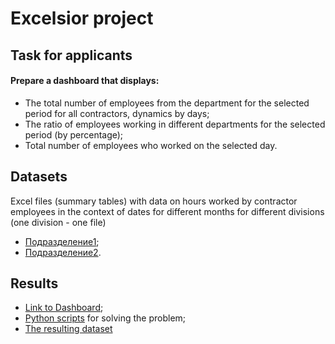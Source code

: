 # Excelsior project
## Task for applicants
#### Prepare a dashboard that displays:
* The total number of employees from the department for the selected period for all contractors, dynamics by days;
* The ratio of employees working in different departments for the selected period (by percentage);
* Total number of employees who worked on the selected day.

## Datasets

Excel files (summary tables) with data on hours worked by contractor employees in the context of dates for different months for different divisions (one division - one file)

* [Подразделение1](https://github.com/raent1/N_C_Projects/blob/main/%D0%9F%D0%BE%D0%B4%D1%80%D0%B0%D0%B7%D0%B4%D0%B5%D0%BB%D0%B5%D0%BD%D0%B8%D0%B51.xlsx);
* [Подразделение2](https://github.com/raent1/N_C_Projects/blob/main/%D0%9F%D0%BE%D0%B4%D1%80%D0%B0%D0%B7%D0%B4%D0%B5%D0%BB%D0%B5%D0%BD%D0%B8%D0%B52.xlsx).

## Results

* [Link to Dashboard](https://public.tableau.com/app/profile/nik5954/viz/Excelsior_Dataset/Dashboard1?publish=yes);
* [Python scripts](https://github.com/raent1/N_C_Projects/blob/main/%D0%A0%D0%B0%D1%81%D0%BF%D0%B0%D0%BA%D0%BE%D0%B2%D0%BA%D0%B0%20%D0%B8%20%D0%BF%D1%80%D0%B5%D0%BE%D0%B1%D1%80%D0%B0%D0%B7%D0%BE%D0%B2%D0%B0%D0%BD%D0%B8%D0%B5%20%D1%81%D0%B2%D0%BE%D0%B4%D0%BD%D0%BE%D0%B9%20%D1%82%D0%B0%D0%B1%D0%BB%D0%B8%D1%86%D1%8B.ipynb) for solving the problem;
* [The resulting dataset](https://github.com/raent1/N_C_Projects/blob/main/%D0%92%D1%81%D0%B5%20%D0%BF%D0%BE%D0%B4%D1%80%D0%B0%D0%B7%D0%B4%D0%B5%D0%BB%D0%B5%D0%BD%D0%B8%D1%8F.csv)
